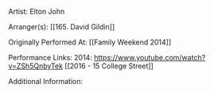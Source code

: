 Artist: Elton John

  

Arranger(s): [[165. David Gildin]]

  

Originally Performed At: [[Family Weekend 2014]]

  

Performance Links:
2014: https://www.youtube.com/watch?v=ZSh5QnbyTek
[[2016 - 15 College Street]]
  

Additional Information: